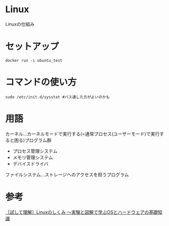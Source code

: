 # Linux
Linuxの仕組み

# セットアップ
```Console:
docker run -i ubuntu_test
```

# コマンドの使い方
```
sudo /etc/init.d/sysstat #パス通した方がよいのかも
```

# 用語
カーネル...カーネルモードで実行する(=通常プロセス(ユーザーモード)で実行すると困る)プログラム群
* プロセス管理システム
* メモリ管理システム
* デバイスドライバ

ファイルシステム...ストレージへのアクセスを担うプログラム


# 参考
[［試して理解］Linuxのしくみ ～実験と図解で学ぶOSとハードウェアの基礎知識](https://www.amazon.co.jp/%EF%BC%BB%E8%A9%A6%E3%81%97%E3%81%A6%E7%90%86%E8%A7%A3%EF%BC%BDLinux%E3%81%AE%E3%81%97%E3%81%8F%E3%81%BF-%EF%BD%9E%E5%AE%9F%E9%A8%93%E3%81%A8%E5%9B%B3%E8%A7%A3%E3%81%A7%E5%AD%A6%E3%81%B6OS%E3%81%A8%E3%83%8F%E3%83%BC%E3%83%89%E3%82%A6%E3%82%A7%E3%82%A2%E3%81%AE%E5%9F%BA%E7%A4%8E%E7%9F%A5%E8%AD%98-%E6%AD%A6%E5%86%85-%E8%A6%9A-ebook/dp/B079YJS1J1)
